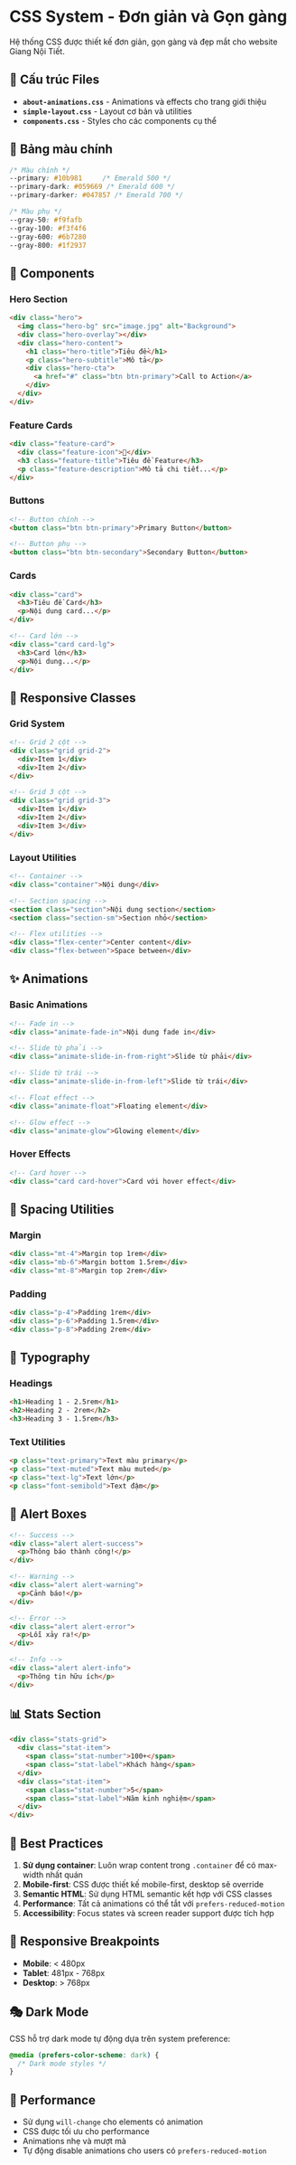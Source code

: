 # CSS System - Đơn giản và Gọn gàng

Hệ thống CSS được thiết kế đơn giản, gọn gàng và đẹp mắt cho website Giang Nội Tiết.

## 📁 Cấu trúc Files

- **`about-animations.css`** - Animations và effects cho trang giới thiệu
- **`simple-layout.css`** - Layout cơ bản và utilities
- **`components.css`** - Styles cho các components cụ thể

## 🎨 Bảng màu chính

```css
/* Màu chính */
--primary: #10b981     /* Emerald 500 */
--primary-dark: #059669 /* Emerald 600 */
--primary-darker: #047857 /* Emerald 700 */

/* Màu phụ */
--gray-50: #f9fafb
--gray-100: #f3f4f6
--gray-600: #6b7280
--gray-800: #1f2937
```

## 🧩 Components

### Hero Section
```html
<div class="hero">
  <img class="hero-bg" src="image.jpg" alt="Background">
  <div class="hero-overlay"></div>
  <div class="hero-content">
    <h1 class="hero-title">Tiêu đề</h1>
    <p class="hero-subtitle">Mô tả</p>
    <div class="hero-cta">
      <a href="#" class="btn btn-primary">Call to Action</a>
    </div>
  </div>
</div>
```

### Feature Cards
```html
<div class="feature-card">
  <div class="feature-icon">🌟</div>
  <h3 class="feature-title">Tiêu đề Feature</h3>
  <p class="feature-description">Mô tả chi tiết...</p>
</div>
```

### Buttons
```html
<!-- Button chính -->
<button class="btn btn-primary">Primary Button</button>

<!-- Button phụ -->
<button class="btn btn-secondary">Secondary Button</button>
```

### Cards
```html
<div class="card">
  <h3>Tiêu đề Card</h3>
  <p>Nội dung card...</p>
</div>

<!-- Card lớn -->
<div class="card card-lg">
  <h3>Card lớn</h3>
  <p>Nội dung...</p>
</div>
```

## 📱 Responsive Classes

### Grid System
```html
<!-- Grid 2 cột -->
<div class="grid grid-2">
  <div>Item 1</div>
  <div>Item 2</div>
</div>

<!-- Grid 3 cột -->
<div class="grid grid-3">
  <div>Item 1</div>
  <div>Item 2</div>
  <div>Item 3</div>
</div>
```

### Layout Utilities
```html
<!-- Container -->
<div class="container">Nội dung</div>

<!-- Section spacing -->
<section class="section">Nội dung section</section>
<section class="section-sm">Section nhỏ</section>

<!-- Flex utilities -->
<div class="flex-center">Center content</div>
<div class="flex-between">Space between</div>
```

## ✨ Animations

### Basic Animations
```html
<!-- Fade in -->
<div class="animate-fade-in">Nội dung fade in</div>

<!-- Slide từ phải -->
<div class="animate-slide-in-from-right">Slide từ phải</div>

<!-- Slide từ trái -->
<div class="animate-slide-in-from-left">Slide từ trái</div>

<!-- Float effect -->
<div class="animate-float">Floating element</div>

<!-- Glow effect -->
<div class="animate-glow">Glowing element</div>
```

### Hover Effects
```html
<!-- Card hover -->
<div class="card card-hover">Card với hover effect</div>
```

## 📏 Spacing Utilities

### Margin
```html
<div class="mt-4">Margin top 1rem</div>
<div class="mb-6">Margin bottom 1.5rem</div>
<div class="mt-8">Margin top 2rem</div>
```

### Padding
```html
<div class="p-4">Padding 1rem</div>
<div class="p-6">Padding 1.5rem</div>
<div class="p-8">Padding 2rem</div>
```

## 🎯 Typography

### Headings
```html
<h1>Heading 1 - 2.5rem</h1>
<h2>Heading 2 - 2rem</h2>
<h3>Heading 3 - 1.5rem</h3>
```

### Text Utilities
```html
<p class="text-primary">Text màu primary</p>
<p class="text-muted">Text màu muted</p>
<p class="text-lg">Text lớn</p>
<p class="font-semibold">Text đậm</p>
```

## 🚨 Alert Boxes

```html
<!-- Success -->
<div class="alert alert-success">
  <p>Thông báo thành công!</p>
</div>

<!-- Warning -->
<div class="alert alert-warning">
  <p>Cảnh báo!</p>
</div>

<!-- Error -->
<div class="alert alert-error">
  <p>Lỗi xảy ra!</p>
</div>

<!-- Info -->
<div class="alert alert-info">
  <p>Thông tin hữu ích</p>
</div>
```

## 📊 Stats Section

```html
<div class="stats-grid">
  <div class="stat-item">
    <span class="stat-number">100+</span>
    <span class="stat-label">Khách hàng</span>
  </div>
  <div class="stat-item">
    <span class="stat-number">5</span>
    <span class="stat-label">Năm kinh nghiệm</span>
  </div>
</div>
```

## 🎨 Best Practices

1. **Sử dụng container**: Luôn wrap content trong `.container` để có max-width nhất quán
2. **Mobile-first**: CSS được thiết kế mobile-first, desktop sẽ override
3. **Semantic HTML**: Sử dụng HTML semantic kết hợp với CSS classes
4. **Performance**: Tất cả animations có thể tắt với `prefers-reduced-motion`
5. **Accessibility**: Focus states và screen reader support được tích hợp

## 📱 Responsive Breakpoints

- **Mobile**: < 480px
- **Tablet**: 481px - 768px  
- **Desktop**: > 768px

## 🎭 Dark Mode

CSS hỗ trợ dark mode tự động dựa trên system preference:

```css
@media (prefers-color-scheme: dark) {
  /* Dark mode styles */
}
```

## 🚀 Performance

- Sử dụng `will-change` cho elements có animation
- CSS được tối ưu cho performance
- Animations nhẹ và mượt mà
- Tự động disable animations cho users có `prefers-reduced-motion`
